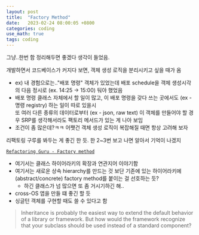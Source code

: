 ```yaml
---
layout: post
title:  "Factory Method"
date:   2023-02-24 08:00:05 +0800
categories: coding
use_math: true
tags: coding
---
```



그냥..한번 함 정리해두면 좋겠다 생각이 들었음.

개발하면서 코드베이스가 커지다 보면, 객체 생성 로직을 분리시키고 싶을 때가 옴
- ex) 내 경험으로는.."배포 명령" 객체가 있었는데 배포 schedule을 객체 생성시각의 다음 정시로 (ex. 14:25 -> 15:00) 둬야 했었음
- 배포 명령 클래스 자체에서 할 일이 많고, 이 배포 명령을 갖다 쓰는 곳에서도 (ex - 명령 registry) 하는 일이 따로 있을시  
  또 여러 다른 종류의 데이터로부터 (ex - json, raw text) 이 객체를 만들어야 할 경우 SRP를 생각해서라도 팩토리 메서드가 있는 게 나아 보임
- 조건이 좀 많은데?ㅋㅋ 어쨋건 객체 생성 로직이 복잡해질 때면 항상 고려해 보자


리팩토링 구루를 봐두는 게 좋긴 한 듯. 한 2~3번 보고 나면 알아서 기억이 나겠지

[`Refactoring Guru - Factory method`](https://refactoring.guru/design-patterns/factory-method)
- 여기서는 클래스 하이어라키의 확장과 연관지어 이야기함
- 여기서는 새로운 상속 hierarchy를 만드는 것 보단 기존에 있는 하이어라키에 (abstract/concrete) factory method를 붙이는 걸 선호하는 듯?
  - 하긴 클래스가 넘 많으면 또 좀 거시기하긴 해..
- cross-OS 앱을 만들 떄 좋긴 할 듯
- 싱글턴 객체를 구현할 때도 쓸 수 있다고 함

> Inheritance is probably the easiest way to extend the default behavior of a library or framework. But how would the framework recognize that your subclass should be used instead of a standard component?

